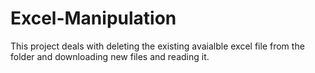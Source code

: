 # Excel-Manipulation
This project deals with deleting the existing avaialble excel file from the folder and downloading new files and reading it.
